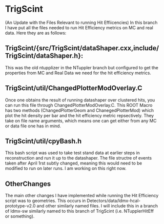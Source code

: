 # TrigScint

(An Update with the Files Relevant to running Hit Effiicencies)
In this branch I have put all the files needed to run Hit Efficiency metrics on MC and real data. Here they are as follows:

## TrigScint/{src/TrigScint/dataShaper.cxx,include/TrigScint/dataShaper.h}:
This was the old ntupplizer in the NTuppler branch but configured to get the properties from MC and Real Data we need for the hit efficiency metrics.

## TrigScint/util/ChangedPlotterModOverlay.C
Once one obtains the result of running datashaper over clustered hits, you can run this file through ChangedPlotterModOverlay.C. This ROOT Macro has two
methods (ChangedPlotterGeom and ChanegedPlotterMod) which plot the hit density per bar and the hit efficiency metric repsectively. They take on file name arguments, which means one can get either from any MC or data file one has in mind.

## TrigScint/util/cpyBash.h
This bash script was used to take test stand data at earlier steps in reconstruction and run it up to the datashaper. The file structre of events taken after April 1rst subtly changed, meaning this would need to be modified to run on later runs. I am working on this right now.

## OtherChanges
The main other changes I have implemented while running the Hit Efficiency script was to geometries. This occurs in Detectors/data/ldmx-hcal-prototype-v2.0 and other similarly named files. I will include this in a branch of ldmx-sw similarly named to this branch of TrigScint (i.e. NTupplerHitEff or something).
